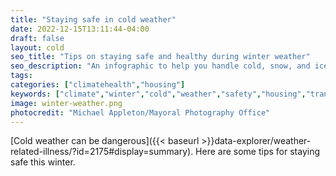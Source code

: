 ```yaml
---
title: "Staying safe in cold weather"
date: 2022-12-15T13:11:44-04:00
draft: false
layout: cold
seo_title: "Tips on staying safe and healthy during winter weather"
seo_description: "An infographic to help you handle cold, snow, and ice."
tags: 
categories: ["climatehealth","housing"]
keywords: ["climate","winter","cold","weather","safety","housing","transportation","injuries","snow","ice"]
image: winter-weather.png
photocredit: "Michael Appleton/Mayoral Photography Office"
---
```


[Cold weather can be dangerous]({{< baseurl >}}data-explorer/weather-related-illness/?id=2175#display=summary). Here are some tips for staying safe this winter. 